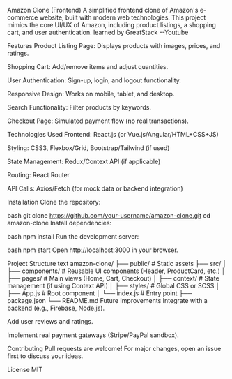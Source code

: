 Amazon Clone (Frontend)
A simplified frontend clone of Amazon's e-commerce website, built with modern web technologies. This project mimics the core UI/UX of Amazon, including product listings, a shopping cart, and user authentication.
learned by GreatStack --Youtube

Features
Product Listing Page: Displays products with images, prices, and ratings.

Shopping Cart: Add/remove items and adjust quantities.

User Authentication: Sign-up, login, and logout functionality.

Responsive Design: Works on mobile, tablet, and desktop.

Search Functionality: Filter products by keywords.

Checkout Page: Simulated payment flow (no real transactions).

Technologies Used
Frontend: React.js (or Vue.js/Angular/HTML+CSS+JS)

Styling: CSS3, Flexbox/Grid, Bootstrap/Tailwind (if used)

State Management: Redux/Context API (if applicable)

Routing: React Router

API Calls: Axios/Fetch (for mock data or backend integration)

Installation
Clone the repository:

bash
git clone https://github.com/your-username/amazon-clone.git
cd amazon-clone
Install dependencies:

bash
npm install
Run the development server:

bash
npm start
Open http://localhost:3000 in your browser.

Project Structure
text
amazon-clone/
├── public/               # Static assets
├── src/
│   ├── components/       # Reusable UI components (Header, ProductCard, etc.)
│   ├── pages/            # Main views (Home, Cart, Checkout)
│   ├── context/          # State management (if using Context API)
│   ├── styles/           # Global CSS or SCSS
│   ├── App.js            # Root component
│   └── index.js          # Entry point
├── package.json
└── README.md
Future Improvements
Integrate with a backend (e.g., Firebase, Node.js).

Add user reviews and ratings.

Implement real payment gateways (Stripe/PayPal sandbox).

Contributing
Pull requests are welcome! For major changes, open an issue first to discuss your ideas.

License
MIT

